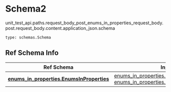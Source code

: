 # Schema2
unit_test_api.paths.request_body_post_enums_in_properties_request_body.post.request_body.content.application_json.schema
```
type: schemas.Schema
```

## Ref Schema Info
Ref Schema | Input Type | Output Type
---------- | ---------- | -----------
[**enums_in_properties.EnumsInProperties**](../../../../../../components/schema/enums_in_properties.md) | [enums_in_properties.EnumsInPropertiesDictInput](../../../../../../components/schema/enums_in_properties.md#enumsinpropertiesdictinput), [enums_in_properties.EnumsInPropertiesDict](../../../../../../components/schema/enums_in_properties.md#enumsinpropertiesdict) | [enums_in_properties.EnumsInPropertiesDict](../../../../../../components/schema/enums_in_properties.md#enumsinpropertiesdict)
